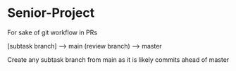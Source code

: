 # Senior-Project

For sake of git workflow in PRs

[subtask branch] --> main (review branch) --> master

Create any subtask branch from main as it is likely commits ahead of master
